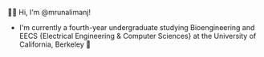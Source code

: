 👋🏾 Hi, I’m @mrunalimanj! 
* I'm currently a fourth-year undergraduate studying Bioengineering and EECS {Electrical Engineering & Computer Sciences} at the University of California, Berkeley 🧸

<!---
mrunalimanj/mrunalimanj is a ✨ special ✨ repository because its `README.md` (this file) appears on your GitHub profile.
You can click the Preview link to take a look at your changes.
--->
